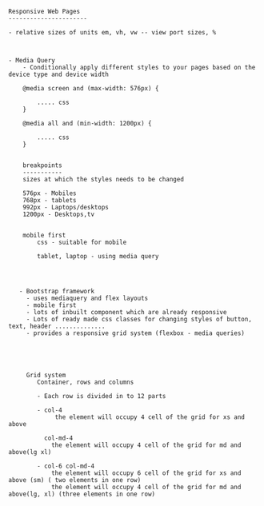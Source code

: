     Responsive Web Pages
    ----------------------
    
    - relative sizes of units em, vh, vw -- view port sizes, %
    
 
    
    - Media Query
        - Conditionally apply different styles to your pages based on the device type and device width
        
        @media screen and (max-width: 576px) {
        
            ..... css
        }
        
        @media all and (min-width: 1200px) {
        
            ..... css
        }
        
        
        breakpoints
        -----------
        sizes at which the styles needs to be changed
        
        576px - Mobiles
        768px - tablets
        992px - Laptops/desktops
        1200px - Desktops,tv
        
        
        mobile first
            css - suitable for mobile
            
            tablet, laptop - using media query
            
            
        
        
       - Bootstrap framework
         - uses mediaquery and flex layouts
         - mobile first
         - lots of inbuilt component which are already responsive
         - Lots of ready made css classes for changing styles of button, text, header ..............
         - provides a responsive grid system (flexbox - media queries)
         
         
         
         
         
         Grid system
            Container, rows and columns
            
            - Each row is divided in to 12 parts
            
            - col-4 
                 the element will occupy 4 cell of the grid for xs and above
            
              col-md-4 
                the element will occupy 4 cell of the grid for md and above(lg xl)
                
            - col-6 col-md-4
                the element will occupy 6 cell of the grid for xs and above (sm) ( two elements in one row)
                the element will occupy 4 cell of the grid for md and above(lg, xl) (three elements in one row)
         
         
         
         
         
         
         
         
         
         
         
         
         
            
        
        
        
  
